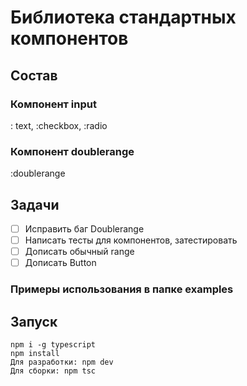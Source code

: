# Библиотека стандартных компонентов
## Состав
### Компонент input
: text, :checkbox, :radio
### Компонент doublerange
 :doublerange
## Задачи
- [ ]  Исправить баг Doublerange
- [ ] Написать тесты для компонентов, затестировать
- [ ] Дописать обычный range
- [ ] Дописать Button
### Примеры использования в папке examples
## Запуск
```
npm i -g typescript
npm install
Для разработки: npm dev
Для сборки: npm tsc